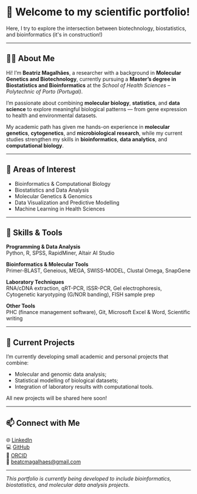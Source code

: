 # 👋 Welcome to my scientific portfolio!
Here, I try to explore the intersection between biotechnology, biostatistics, and bioinformatics (it's in construction!) 

---

## 👩‍🔬 About Me
Hi! I’m **Beatriz Magalhães**, a researcher with a background in **Molecular Genetics and Biotechnology**, currently pursuing a **Master’s degree in Biostatistics and Bioinformatics** at the *School of Health Sciences – Polytechnic of Porto (Portugal)*.

I’m passionate about combining **molecular biology**, **statistics**, and **data science** to explore meaningful biological patterns — from gene expression to health and environmental datasets.

My academic path has given me hands-on experience in **molecular genetics**, **cytogenetics**, and **microbiological research**, while my current studies strengthen my skills in **bioinformatics**, **data analytics**, and **computational biology**.

---

##  🧪 Areas of Interest
- Bioinformatics & Computational Biology  
- Biostatistics and Data Analysis  
- Molecular Genetics & Genomics  
- Data Visualization and Predictive Modelling  
- Machine Learning in Health Sciences  

---

## 🧰 Skills & Tools

**Programming & Data Analysis**  
Python, R, SPSS, RapidMiner, Altair AI Studio  

**Bioinformatics & Molecular Tools**  
Primer-BLAST, Geneious, MEGA,  SWISS-MODEL, Clustal Omega, SnapGene  

**Laboratory Techniques**  
RNA/cDNA extraction, qRT-PCR, ISSR-PCR, Gel electrophoresis, Cytogenetic karyotyping (G/NOR banding), FISH sample prep  

**Other Tools**  
PHC (finance management software), Git, Microsoft Excel & Word, Scientific writing  

---

## 🧫 Current Projects
I’m currently developing small academic and personal projects that combine:  
- Molecular and genomic data analysis;  
- Statistical modelling of biological datasets;  
- Integration of laboratory results with computational tools.  

All new projects will be shared here soon!  

---

## 📫 Connect with Me
🌐 [LinkedIn](https://www.linkedin.com/in/beatrizmagalh%C3%A3es041200/)  
💻 [GitHub](https://github.com/beatcmagalhaes)  
🔬 [ORCID](https://orcid.org/0000-0001-9194-5779)  
📧 beatcmagalhaes@gmail.com  

---

*This portfolio is currently being developed to include bioinformatics, biostatistics, and molecular data analysis projects.*  
